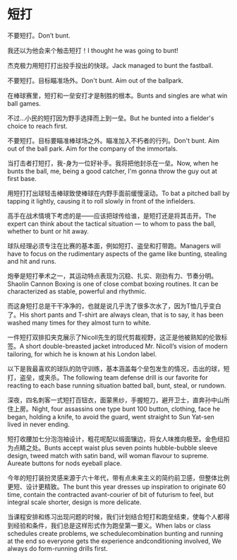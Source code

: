 # 短打

<p><span class="chinese">不要短打。</span><span class="english">Don’t bunt.</span></p>

<p><span class="chinese">我还以为他会来个触击短打！</span><span class="english">I thought he was going to bunt!</span></p>

<p><span class="chinese">杰克极力用短打打出投手投出的快球。</span><span class="english">Jack managed to bunt the fastball.</span></p>

<p><span class="chinese">不要短打。目标瞄准场外。</span><span class="english">Don't bunt. Aim out of the ballpark.</span></p>

<p><span class="chinese">在棒球赛里，短打和一垒安打才是制胜的根本。</span><span class="english">Bunts and singles are what win ball games.</span></p>

<p><span class="chinese">不过…小民的短打因为野手选择而上到一垒。</span><span class="english">But he bunted into a fielder's choice to reach first.</span></p>

<p><span class="chinese">不要短打。目标要瞄准棒球场之外。瞄准加入不朽者的行列。</span><span class="english">Don't bunt. Aim out of the ball park. Aim for the company of the immortals.</span></p>

<p><span class="chinese">当打击者打短打，我-身为一位好补手。我将把他封杀在一垒。</span><span class="english">Now, when he bunts the ball, me, being a good catcher, I'm gonna throw the guy out at first base.</span></p>

<p><span class="chinese">用短打打出球轻击棒球致使棒球在内野手面前缓慢滚动。</span><span class="english">To bat a pitched ball by tapping it lightly, causing it to roll slowly in front of the infielders.</span></p>

<p><span class="chinese">高手在战术情境下考虑的是——应该把球传给谁，是短打还是将其击开。</span><span class="english">The expert can think about the tactical situation — to whom to pass the ball, whether to bunt or hit away.</span></p>

<p><span class="chinese">球队经理必须专注在比赛的基本面，例如短打、盗垒和打带跑。</span><span class="english">Managers will have to focus on the rudimentary aspects of the game like bunting, stealing and hit and runs.</span></p>

<p><span class="chinese">炮拳是短打拳术之一，其运动特点表现为沉稳、扎实、刚劲有力、节奏分明。</span><span class="english">Shaolin Cannon Boxing is one of close combat boxing routines. It can be characterized as stable, powerful and rhythmic.</span></p>

<p><span class="chinese">而这身短打总是干干净净的，也就是说几乎洗了很多次水了，因为T恤几乎变白了。</span><span class="english">His short pants and T-shirt are always clean, that is to say, it has been washed many times for they almost turn to white.</span></p>

<p><span class="chinese">一件短打双排扣夹克展示了Nicoll先生的现代剪裁视野，这正是他被熟知的伦敦标签。</span><span class="english">A short double-breasted jacket introduced Mr. Nicoll’s vision of modern tailoring, for which he is known at his London label.</span></p>

<p><span class="chinese">以下是我最喜欢的球队的防守训练，基本涵盖每个垒包发生的情况，击出的球，短打，盗垒，或夹杀。</span><span class="english">The following team defense drill is our favorite for reacting to each base running situation batted ball, bunt, steal, or rundown.</span></p>

<p><span class="chinese">深夜，四名刺客一式短打百钮衣，面蒙黑纱，手握短刀，避开卫士，直奔孙中山所住上房。</span><span class="english">Night, four assassins one type bunt 100 button, clothing, face he began, holding a knife, to avoid the guard, went straight to Sun Yat-sen lived in never ending.</span></p>

<p><span class="chinese">短打收腰加七分泡泡袖设计，粗花呢配以缎面镶边，将女人味推向极至。金色纽扣为点睛之处。</span><span class="english">Bunts accept waist plus seven points hubble-bubble sleeve design, tweed match with satin band, will woman flavour to supreme. Aureate buttons for nods eyeball place.</span></p>

<p><span class="chinese">今年的短打装扮灵感来源于六十年代，带有点未来主义的简约前卫感，但整体比例更短、设计更精致。</span><span class="english">The bunt this year dresses up inspiration to originate 60 time, contain the contracted avant-courier of bit of futurism to feel, but integral scale shorter, design is more delicate.</span></p>

<p><span class="chinese">当课程安排和练习出现问题的时候，我们计划结合短打和跑垒结束，使每个人都得到经验和条件，我们总是这样形式作为跑垒第一要义。</span><span class="english">When labs or class schedules create problems, we schedulecombination bunting and running at the end so everyone gets the experience andconditioning involved, We always do form-running drills first.</span></p>

